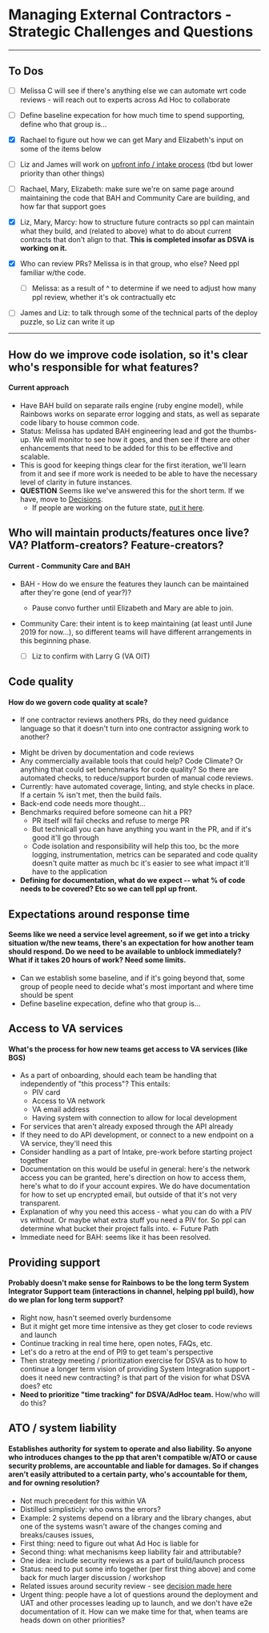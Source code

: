 # Managing External Contractors - Strategic Challenges and Questions

<hr>

## To Dos
- [ ] Melissa C will see if there's anything else we can automate wrt code reviews - will reach out to experts across Ad Hoc to collaborate
- [ ] Define baseline expecation for how much time to spend supporting, define who that group is...
- [x] Rachael to figure out how we can get Mary and Elizabeth's input on some of the items below
- [ ] Liz and James will work on [upfront info / intake process](#access-to-va-services) (tbd but lower priority than other things)
- [ ] Rachael, Mary, Elizabeth: make sure we're on same page around maintaining the code that BAH and Community Care are building, and how far that support goes
- [x] Liz, Mary, Marcy: how to structure future contracts so ppl can maintain what they build, and (related to above) what to do about current contracts that don't align to that. **This is completed insofar as DSVA is working on it.**
- [x] Who can review PRs? Melissa is in that group, who else? Need ppl familiar w/the code.
  - [ ] Melissa: as a result of ^ to determine if we need to adjust how many ppl review, whether it's ok contractually etc
- [ ] James and Liz: to talk through some of the technical parts of the deploy puzzle, so Liz can write it up


<hr>

## How do we improve code isolation, so it's clear who's responsible for what features?

#### Current approach

* Have BAH build on separate rails engine (ruby engine model), while Rainbows works on separate error logging and stats, as well as separate code libary to house common code. 
* Status: Melissa has updated BAH engineering lead and got the thumbs-up. We will monitor to see how it goes, and then see if there are other enhancements that need to be added for this to be effective and scalable.
* This is good for keeping things clear for the first iteration, we'll learn from it and see if more work is needed to be able to have the necessary level of clarity in future instances.
* **QUESTION** Seems like we've answered this for the short term. If we have, move to [Decisions](README.md).
  * If people are working on the future state, [put it here](in-progress-povs).



## Who will maintain products/features once live? VA? Platform-creators? Feature-creators?

#### Current - Community Care and BAH

- BAH - How do we ensure the features they launch can be maintained after they're gone (end of year?)? 
  * Pause convo further until Elizabeth and Mary are able to join.

- Community Care: their intent is to keep maintaining (at least until June 2019 for now...), so different teams will have different arrangements in this beginning phase.
  * [ ] Liz to confirm with Larry G (VA OIT)


## Code quality

#### How do we govern code quality at scale?

* If one contractor reviews anothers PRs, do they need guidance language so that it doesn't turn into one contractor assigning work to another?

- Might be driven by documentation and code reviews
- Any commercially available tools that could help? Code Climate? Or anything that could set benchmarks for code quality? So there are automated checks, to reduce/support burden of manual code reviews.
- Currently: have automated coverage, linting, and style checks in place. If a certain % isn't met, then the build fails.
- Back-end code needs more thought...
- Benchmarks required before someone can hit a PR?
  - PR itself will fail checks and refuse to merge PR
  - But technicall you can have anything you want in the PR, and if it's good it'll go through
  - Code isolation and responsibility will help this too, bc the more logging, instrumentation, metrics can be separated and code quality doesn't quite matter as much bc it's easier to see what impact it'll have to the application
- **Defining for documentation, what do we expect -- what % of code needs to be covered? Etc so we can tell ppl up front.**



  
## Expectations around response time

#### Seems like we need a service level agreement, so if we get into a tricky situation w/the new teams, there's an expectation for how another team should respond. Do we need to be available to unblock immediately? What if it takes 20 hours of work? Need some limits.
- Can we establish some baseline, and if it's going beyond that, some group of people need to decide what's most important and where time should be spent
- Define baseline expecation, define who that group is...



## Access to VA services

#### What's the process for how new teams get access to VA services (like BGS)
- As a part of onboarding, should each team be handling that independently of "this process"? This entails:
  - PIV card
  - Access to VA network
  - VA email address
  - Having system with connection to allow for local development
- For services that aren't already exposed through the API already
- If they need to do API development, or connect to a new endpoint on a VA service, they'll need this
- Consider handling as a part of Intake, pre-work before starting project together
- Documentation on this would be useful in general: here's the network access you can be granted, here's direction on how to access them, here's what to do if your account expires. We do have documentation for how to set up encrypted email, but outside of that it's not very transparent.
- Explanation of why you need this access - what you can do with a PIV vs without. Or maybe what extra stuff you need a PIV for. So ppl can determine what bucket their project falls into. <- Future Path
- Immediate need for BAH: seems like it has been resolved.



## Providing support

#### Probably doesn't make sense for Rainbows to be the long term System Integrator Support team (interactions in channel, helping ppl build), how do we plan for long term support?

- Right now, hasn't seemed overly burdensome
- But it might get more time intensive as they get closer to code reviews and launch
- Continue tracking in real time here, open notes, FAQs, etc.
- Let's do a retro at the end of PI9 to get team's perspective
- Then strategy meeting / prioritization exercise for DSVA as to how to continue a longer term vision of providing System Integration support - does it need new contracting? is that part of the vision for what DSVA does? etc
- **Need to prioritize "time tracking" for DSVA/AdHoc team.** How/who will do this?



## ATO / system liability

#### Establishes authority for system to operate and also liability. So anyone who introduces changes to the pp that aren't compatible w/ATO or cause security problems, are accountable and liable for damages. So if changes aren't easily attributed to a certain party, who's accountable for them, and for owning resolution?

- Not much precedent for this within VA
- Distilled simplisticly: who owns the errors?
- Example: 2 systems depend on a library and the library changes, abut one of the systems wasn't aware of the changes coming and breaks/causes issues, 
- First thing: need to figure out what Ad Hoc is liable for
- Second thing: what mechanisms keep liability fair and attributable?
- One idea: include security reviews as a part of build/launch process
- Status: need to put some info together (per first thing above) and come back for much larger discussion / workshop
- Related issues around security review - see [decision made here](https://github.com/department-of-veterans-affairs/va.gov-team/blob/master/platform/security/security-review-process.md)
- Urgent thing: people have a lot of questions around the deployment and UAT and other processes leading up to launch, and we don't have e2e documentation of it. How can we make time for that, when teams are heads down on other priorities?



